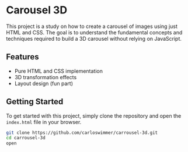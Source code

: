 # Carousel 3D

This project is a study on how to create a carousel of images using just HTML and CSS. The goal is to understand the fundamental concepts and techniques required to build a 3D carousel without relying on JavaScript.

## Features

- Pure HTML and CSS implementation
- 3D transformation effects
- Layout design (fun part)

## Getting Started

To get started with this project, simply clone the repository and open the `index.html` file in your browser.

```sh
git clone https://github.com/carloswimmer/carrousel-3d.git
cd carrousel-3d
open
```
